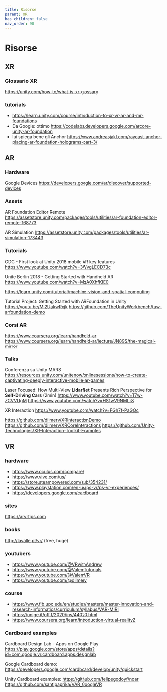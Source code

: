 ```yaml
---
title: Risorse
parent: XR
has_children: false
nav_order: 90
---
```

# Risorse

## XR

### Glossario XR
<https://unity.com/how-to/what-is-xr-glossary>

### tutorials

- <https://learn.unity.com/course/introduction-to-xr-vr-ar-and-mr-foundations>
- Da Google: ottimo <https://codelabs.developers.google.com/arcore-unity-ar-foundation>
- lui spiega bene gli Anchor <https://www.andreasjakl.com/raycast-anchor-placing-ar-foundation-holograms-part-3/>

## AR

### Hardware
Google Devices
<https://developers.google.com/ar/discover/supported-devices>

### Assets
AR Foundation Editor Remote
<https://assetstore.unity.com/packages/tools/utilities/ar-foundation-editor-remote-168773>

AR Simulation
<https://assetstore.unity.com/packages/tools/utilities/ar-simulation-173443>

### Tutorials
GDC - First look at Unity 2018 mobile AR key features
<https://www.youtube.com/watch?v=3WvgLECD73c>

Unite Berlin 2018 - Getting Started with Handheld AR
<https://www.youtube.com/watch?v=MqA0XhfKIE0>

<https://learn.unity.com/tutorial/machine-vision-and-spatial-computing>

Tutorial Project: Getting Started with ARFoundation in Unity
<https://youtu.be/Ml2UakwRxjk>
<https://github.com/TheUnityWorkbench/tuw-arfoundation-demo>

### Corsi AR
<https://www.coursera.org/learn/handheld-ar>
<https://www.coursera.org/learn/handheld-ar/lecture/JN89S/the-magical-mirror>

### Talks
Conferenza su Unity MARS
<https://resources.unity.com/unitenow/onlinesessions/how-to-create-captivating-deeply-interactive-mobile-ar-games>

Laser Focused: How Multi-View **LidarNet** Presents Rich Perspective for **Self-Driving Cars** (2min)
<https://www.youtube.com/watch?v=T7w-ZCVVUgM>
<https://www.youtube.com/watch?v=HS1wV9NMLr8>

XR Interaction
<https://www.youtube.com/watch?v=FGh7f-PaGQc>

<https://github.com/dilmerv/XRInteractionDemo>
<https://github.com/dilmerv/XRCoreInteractions>
<https://github.com/Unity-Technologies/XR-Interaction-Toolkit-Examples>

## VR

### hardware

- <https://www.oculus.com/compare/>
- <https://www.vive.com/us/>
- <https://store.steampowered.com/sub/354231/>
- <https://www.playstation.com/en-us/ps-vr/ps-vr-experiences/>
- <https://developers.google.com/cardboard>

### sites
<https://arvrtips.com>

### books
<http://lavalle.pl/vr/> (free, huge)

### youtubers

- <https://www.youtube.com/@VRwithAndrew>
- <https://www.youtube.com/@ValemTutorials>
- <https://www.youtube.com/@ValemVR>
- <https://www.youtube.com/@dilmerv>

### course

- <https://www.fib.upc.edu/en/studies/masters/master-innovation-and-research-informatics/curriculum/syllabus/VAR-MIRI>
- <https://unige.it/off.f/2020/ins/44020.html>
- <https://www.coursera.org/learn/introduction-virtual-realityZ>

### Cardboard examples
Cardboard Design Lab - Apps on Google Play
<https://play.google.com/store/apps/details?id=com.google.vr.cardboard.apps.designlab>

Google Cardboard demo:
<https://developers.google.com/cardboard/develop/unity/quickstart>

Unity Cardboard examples:
<https://github.com/felipegodoyf/noar>
<https://github.com/santipaprika/VAR_GoogleVR>
